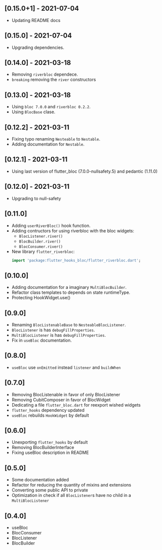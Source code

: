## [0.15.0+1] - 2021-07-04

- Updating README docs

## [0.15.0] - 2021-07-04

- Upgrading dependencies.

## [0.14.0] - 2021-03-18

- Removing `riverbloc` dependece.
- `breaking` removing the `river` constructors

## [0.13.0] - 2021-03-18

- Using `bloc 7.0.0` and `riverbloc 0.2.2`.
- Using `BlocBase` clase.

## [0.12.2] - 2021-03-11

- Fixing typo renaming `Nesteable` to `Nestable`.
- Adding documentation for `Nestable`.

## [0.12.1] - 2021-03-11

- Using last version of flutter_bloc (7.0.0-nullsafety.5) and pedantic (1.11.0)

## [0.12.0] - 2021-03-11

- Upgrading to null-safety

## [0.11.0]

- Adding `userRiverBloc()` hook function.
- Adding contructors for using riverbloc with the bloc widgets:
  - `BlocListener.river()`
  - `BlocBuilder.river()`
  - `BlocConsumer.river()`
- New library `flutter_riverbloc`:
  ```dart
  import 'package:flutter_hooks_bloc/flutter_riverbloc.dart';
  ```

## [0.10.0]

- Adding documentation for a imaginary `MultiBlocBuilder`.
- Refactor class templates to depends on state runtimeType.
- Protecting HookWidget.use()

## [0.9.0]

- Renaming `BlocListenableBase` to `NesteableBlocListener`.
- `BlocListener` is has `debugFillProperties`.
- `MultiBlocListener` is has `debugFillProperties`.
- Fix in `useBloc` documentation.

## [0.8.0]

- `useBloc` use `onEmitted` instead `listener` and `buildWhen`

## [0.7.0]

- Removing BlocListenable in favor of only BlocListener
- Removing CubitComposer in favor of BlocWidget
- Dedicating a file `flutter_bloc.dart` for reexport wished widgets
- `flutter_hooks` dependency updated
- `useBloc` rebuilds `HookWidget` by default

## [0.6.0]

- Unexporting `flutter_hooks` by default
- Removing BlocBuilderInterface
- Fixing useBloc description in README

## [0.5.0]

- Some documentation added
- Refactor for reducing the quantity of mixins and extensions
- Converting some public API to private
- Optimization in check if all `BlocListener`s have no child
  in a `MultiBlocListener`

## [0.4.0]

- useBloc
- BlocConsumer
- BlocListener
- BlocBuilder
